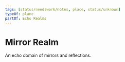 ```yaml
---
tags: [status/needswork/notes, place, status/unknown]
typeOf: plane
partOf: Echo Realms
---
```


# Mirror Realm

An echo domain of mirrors and reflections. 